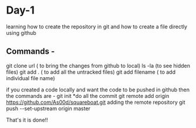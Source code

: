 # Day-1

learning how to create the repository in git and how to create a file directly using github

## Commands -

git clone url ( to bring the changes from github to local)
ls -la (to see hidden files)
git add . ( to add all the untracked files)
git add filename ( to add individual file name)

if you created a code locally and want the code to be pushed in github then the commands are -
git init
\*do all the commit
git remote add origin https://github.com/As00d/squareboat.git
adding the remote repository
git push --set-upstream origin master

That's it is done!!
